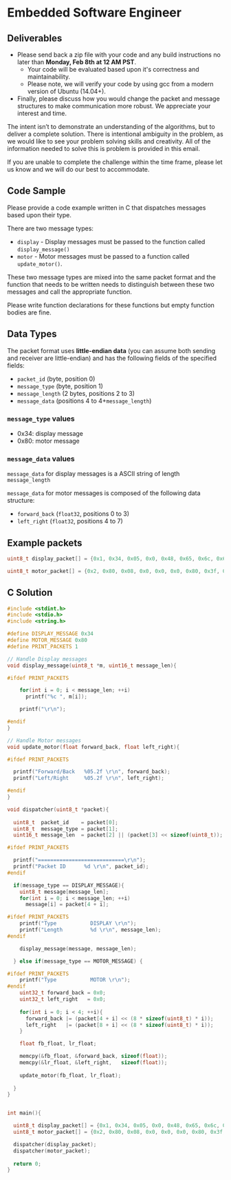 # Embedded Software Engineer

## Deliverables

- Please send back a zip file with your code and any build instructions no later than **Monday, Feb 8th at 12 AM PST**. 
	- Your code will be evaluated based upon it's correctness and maintainability. 
	- Please note, we will verify your code by using gcc from a modern version of Ubuntu (14.04+). 
- Finally, please discuss how you would change the packet and message structures to make communication more robust. We appreciate your interest and time.


The intent isn’t to demonstrate an understanding of the algorithms, but to deliver a complete solution. There is intentional ambiguity in the problem, as we would like to see your problem solving skills and creativity. All of the information needed to solve this is problem is provided in this email.

If you are unable to complete the challenge within the time frame, please let us know and we will do our best to accommodate. 

## Code Sample

Please provide a code example written in C that dispatches messages based upon their type. 

There are two message types:

- `display` - Display messages must be passed to the function called `display_message()`
- `motor` - Motor messages must be passed to a function called `update_motor()`. 

These two message types are mixed into the same packet format and the function that needs to be written needs to distinguish between these two messages and call the appropriate function. 

Please write function declarations for these functions but empty function bodies are fine.

## Data Types

The packet format uses **little-endian data** (you can assume both sending and receiver are little-endian) and has the following fields of the specified fields:

- `packet_id` (byte, position 0)
- `message_type` (byte, position 1)
- `message_length` (2 bytes, positions 2 to 3)
- `message_data` (positions 4 to 4+`message_length`)

### `message_type` values

- 0x34: display message
- 0x80: motor message

### `message_data` values

`message_data` for display messages is a ASCII string of length `message_length`

`message_data` for motor messages is composed of the following data structure:

- `forward_back` (`float32`, positions 0 to 3)
- `left_right` (`float32`, positions 4 to 7)


## Example packets 

````cpp
uint8_t display_packet[] = {0x1, 0x34, 0x05, 0x0, 0x48, 0x65, 0x6c, 0x6c, 0x6f};

uint8_t motor_packet[] = {0x2, 0x80, 0x08, 0x0, 0x0, 0x0, 0x80, 0x3f, 0x0, 0x0, 0x0, 0xbf};
````

## C Solution

````c
#include <stdint.h>
#include <stdio.h>
#include <string.h>

#define DISPLAY_MESSAGE 0x34
#define MOTOR_MESSAGE 0x80
#define PRINT_PACKETS 1

// Handle Display messages
void display_message(uint8_t *m, uint16_t message_len){

#ifdef PRINT_PACKETS

    for(int i = 0; i < message_len; ++i)
      printf("%c ", m[i]);

    printf("\r\n");

#endif    
}

// Handle Motor messages
void update_motor(float forward_back, float left_right){

#ifdef PRINT_PACKETS

  printf("Forward/Back   %05.2f \r\n", forward_back);
  printf("Left/Right     %05.2f \r\n", left_right);

#endif  
}

void dispatcher(uint8_t *packet){
  
  uint8_t  packet_id    = packet[0];
  uint8_t  message_type = packet[1];
  uint16_t message_len  = packet[2] || (packet[3] << sizeof(uint8_t));

#ifdef PRINT_PACKETS

  printf("============================\r\n");
  printf("Packet ID      %d \r\n", packet_id);
#endif

  if(message_type == DISPLAY_MESSAGE){
    uint8_t message[message_len];
    for(int i = 0; i < message_len; ++i)
      message[i] = packet[4 + i];

#ifdef PRINT_PACKETS
    printf("Type           DISPLAY \r\n");
    printf("Length         %d \r\n", message_len);
#endif

    display_message(message, message_len);

  } else if(message_type == MOTOR_MESSAGE) {

#ifdef PRINT_PACKETS	  
    printf("Type           MOTOR \r\n");
#endif
    uint32_t forward_back = 0x0;
    uint32_t left_right   = 0x0;
    
    for(int i = 0; i < 4; ++i){
      forward_back |= (packet[4 + i] << (8 * sizeof(uint8_t) * i));
      left_right   |= (packet[8 + i] << (8 * sizeof(uint8_t) * i));
    }

    float fb_float, lr_float;

    memcpy(&fb_float, &forward_back, sizeof(float));
    memcpy(&lr_float, &left_right,   sizeof(float));
    
    update_motor(fb_float, lr_float); 
    
  }
}


int main(){

  uint8_t display_packet[] = {0x1, 0x34, 0x05, 0x0, 0x48, 0x65, 0x6c, 0x6c, 0x6f};
  uint8_t motor_packet[] = {0x2, 0x80, 0x08, 0x0, 0x0, 0x0, 0x80, 0x3f, 0x0, 0x0, 0x0, 0xbf};

  dispatcher(display_packet);
  dispatcher(motor_packet);
  
  return 0;
}

````
